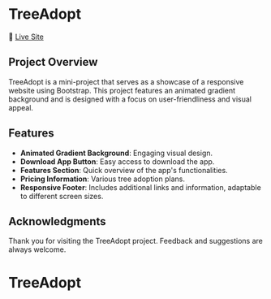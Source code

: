# TreeAdopt

🔗 [Live Site](https://nikosdiakonis.github.io/TreeAdopt/)

## Project Overview
TreeAdopt is a mini-project that serves as a showcase of a responsive website using Bootstrap. This project features an animated gradient background and is designed with a focus on user-friendliness and visual appeal.

## Features
- **Animated Gradient Background**: Engaging visual design.
- **Download App Button**: Easy access to download the app.
- **Features Section**: Quick overview of the app's functionalities.
- **Pricing Information**: Various tree adoption plans.
- **Responsive Footer**: Includes additional links and information, adaptable to different screen sizes.

## Acknowledgments
Thank you for visiting the TreeAdopt project. Feedback and suggestions are always welcome.

# TreeAdopt
